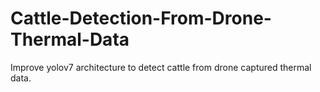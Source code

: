 # Cattle-Detection-From-Drone-Thermal-Data
Improve yolov7 architecture to detect cattle from drone captured thermal data. 
